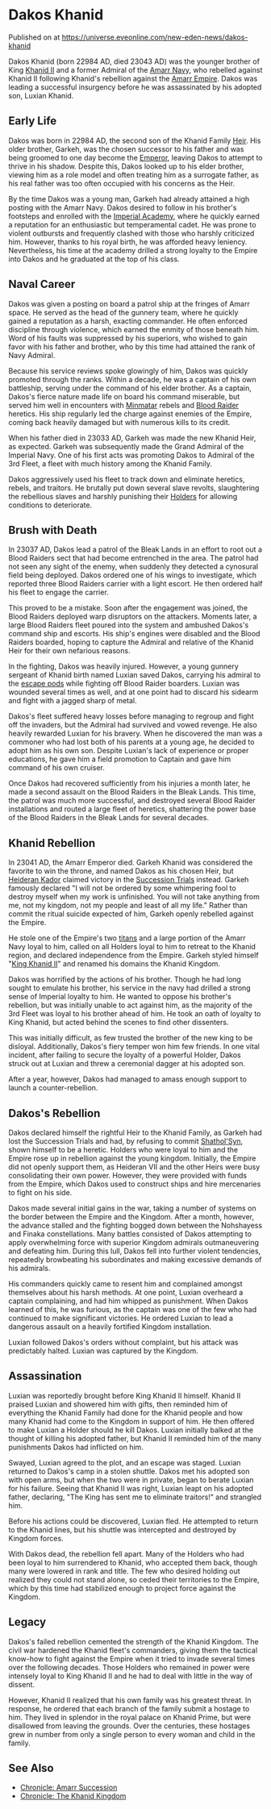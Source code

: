 # Dakos Khanid
Published on  at https://universe.eveonline.com/new-eden-news/dakos-khanid

Dakos Khanid (born 22984 AD, died 23043 AD) was the younger brother
of King [Khanid II](5HlA8KgFOuLy4jTf3t54xf) and
a former Admiral of the [Amarr Navy](3PKvXZS0iHKIgAmO9np74g), who
rebelled against Khanid II following Khanid's rebellion against the
[Amarr Empire](6BPFRy27fN4LnYlIyzvEwo). Dakos was leading a successful
insurgency before he was assassinated by his adopted son, Luxian Khanid.

Early Life
----------

Dakos was born in 22984 AD, the second son of the Khanid
Family [Heir](54zoGW31RF0k0QF9KkOBjh). His
older brother, Garkeh, was the chosen successor to his father and was
being groomed to one day become the [Emperor](3Akx6UWUOJM90aQeaPgDtJ),
leaving Dakos to attempt to thrive in his shadow. Despite this, Dakos
looked up to his elder brother, viewing him as a role model and often
treating him as a surrogate father, as his real father was too often
occupied with his concerns as the Heir.

By the time Dakos was a young man, Garkeh had already attained a high
posting with the Amarr Navy. Dakos desired to follow in his brother's
footsteps and enrolled with the [Imperial Academy](3uhC0aXZHWtZbhe8TcXWv9), where he quickly earned a
reputation for an enthusiastic but temperamental cadet. He was prone to
violent outbursts and frequently clashed with those who harshly
criticized him. However, thanks to his royal birth, he was afforded
heavy leniency. Nevertheless, his time at the academy drilled a strong
loyalty to the Empire into Dakos and he graduated at the top of his
class.

Naval Career
------------

Dakos was given a posting on board a patrol ship at the fringes of Amarr
space. He served as the head of the gunnery team, where he quickly
gained a reputation as a harsh, exacting commander. He often enforced
discipline through violence, which earned the enmity of those beneath
him. Word of his faults was suppressed by his superiors, who wished to
gain favor with his father and brother, who by this time had attained
the rank of Navy Admiral.

Because his service reviews spoke glowingly of him, Dakos was quickly
promoted through the ranks. Within a decade, he was a captain of his own
battleship, serving under the command of his elder
brother. As a captain, Dakos's fierce nature made life on board his
command miserable, but served him well in encounters with
[Minmatar](1rpu7pfwTPVznAczjw2pOp) rebels and [Blood Raider](1HSqsKgCyL5sX6LpBVfElt) heretics. His ship regularly led the
charge against enemies of the Empire, coming back heavily damaged but
with numerous kills to its credit.

When his father died in 23033 AD, Garkeh was made the new Khanid Heir,
as expected. Garkeh was subsequently made the Grand Admiral of the
Imperial Navy. One of his first acts was promoting Dakos to Admiral of
the 3rd Fleet, a fleet with much history among the Khanid Family.

Dakos aggressively used his fleet to track down and eliminate heretics,
rebels, and traitors. He brutally put down several slave revolts,
slaughtering the rebellious slaves and harshly punishing their
[Holders](dO9vxs4a40LrzJyoq2L8v) for allowing conditions to deteriorate.

Brush with Death
----------------

In 23037 AD, Dakos lead a patrol of the Bleak
Lands in an effort to root out a Blood
Raiders sect that had become entrenched in the area. The patrol had not
seen any sight of the enemy, when suddenly they detected a cynosural
field being deployed. Dakos ordered one of his wings to investigate,
which reported three Blood Raiders carrier with a light escort. He then
ordered half his fleet to engage the carrier.

This proved to be a mistake. Soon after the engagement was joined, the
Blood Raiders deployed warp disruptors on the attackers. Moments later,
a large Blood Raiders fleet poured into the system and ambushed Dakos's
command ship and escorts. His ship's engines were disabled and the Blood
Raiders boarded, hoping to capture the Admiral and relative of the
Khanid Heir for their own nefarious reasons.

In the fighting, Dakos was heavily injured. However, a young gunnery
sergeant of Khanid birth named Luxian saved Dakos, carrying his admiral
to the [escape pods](sMOWNoUuSFrPtr7kjjM5r) while fighting off Blood
Raider boarders. Luxian was wounded several times as well, and at one
point had to discard his sidearm and fight with a jagged sharp of metal.

Dakos's fleet suffered heavy losses before managing to regroup and fight
off the invaders, but the Admiral had survived and vowed revenge. He
also heavily rewarded Luxian for his bravery. When he discovered the man
was a commoner who had lost both of his parents at a young age, he
decided to adopt him as his own son. Despite Luxian's lack of experience
or proper educations, he gave him a field promotion to Captain and gave
him command of his own cruiser.

Once Dakos had recovered sufficiently from his injuries a month later,
he made a second assault on the Blood Raiders in the Bleak Lands. This
time, the patrol was much more successful, and destroyed several Blood
Raider installations and routed a large fleet of heretics, shattering
the power base of the Blood Raiders in the Bleak Lands for several
decades.

Khanid Rebellion
--------------------

In 23041 AD, the Amarr Emperor died. Garkeh Khanid was considered the
favorite to win the throne, and named Dakos as his chosen Heir, but
[Heideran Kador](4Olxc4nxWd7y1mjFPhvHnV) claimed victory in the
[Succession Trials](1wt48mKlJG23uoZhpmxNzx) instead. Garkeh
famously declared "I will not be ordered by some whimpering fool to
destroy myself when my work is unfinished. You will not take anything
from me, not my kingdom, not my people and least of all my life."
Rather than commit the ritual suicide expected of him, Garkeh openly
rebelled against the Empire.

He stole one of the Empire's two [titans](XH5ZPvSBGGIStAEWqWHOl) and a large
portion of the Amarr Navy loyal to him, called on all Holders loyal to
him to retreat to the Khanid region, and
declared independence from the Empire. Garkeh styled himself "[King Khanid II](5HlA8KgFOuLy4jTf3t54xf)" and renamed his domains the Khanid
Kingdom.

Dakos was horrified by the actions of his brother. Though he had long
sought to emulate his brother, his service in the navy had drilled a
strong sense of Imperial loyalty to him. He wanted to oppose his
brother's rebellion, but was initially unable to act against him, as the
majority of the 3rd Fleet was loyal to his brother ahead of him. He took
an oath of loyalty to King Khanid, but acted behind the scenes to find
other dissenters.

This was initially difficult, as few trusted the brother of the new king
to be disloyal. Additionally, Dakos's fiery temper won him few friends.
In one vital incident, after failing to secure the loyalty of a powerful
Holder, Dakos struck out at Luxian and threw a ceremonial dagger at his
adopted son.

After a year, however, Dakos had managed to amass enough support to
launch a counter-rebellion.

Dakos's Rebellion
-----------------

Dakos declared himself the rightful Heir to the Khanid Family, as Garkeh
had lost the Succession Trials and had, by refusing to commit
[Shathol'Syn](7uCmeRGL3bgVWlEWQ9TZQb), shown himself to be a
heretic. Holders who were loyal to him and the Empire rose up in
rebellion against the young kingdom. Initially, the Empire did not
openly support them, as Heideran VII and the other Heirs were busy
consolidating their own power. However, they were provided with funds
from the Empire, which Dakos used to construct ships and hire
mercenaries to fight on his side.

Dakos made several initial gains in the war, taking a number of systems
on the border between the Empire and the Kingdom. After a month,
however, the advance stalled and the fighting bogged down between the
Nohshayess and Finaka constellations. Many battles consisted of Dakos
attempting to apply overwhelming force with superior Kingdom admirals
outmaneuvering and defeating him. During this lull, Dakos fell into
further violent tendencies, repeatedly browbeating his subordinates and
making excessive demands of his admirals.

His commanders quickly came to resent him and complained amongst
themselves about his harsh methods. At one point, Luxian overheard a
captain complaining, and had him whipped as punishment. When Dakos
learned of this, he was furious, as the captain was one of the few who
had continued to make significant victories. He ordered Luxian to lead a
dangerous assault on a heavily fortified Kingdom installation.

Luxian followed Dakos's orders without complaint, but his attack was
predictably halted. Luxian was captured by the Kingdom.

Assassination
-------------

Luxian was reportedly brought before King Khanid II himself. Khanid II
praised Luxian and showered him with gifts, then reminded him of
everything the Khanid Family had done for the Khanid people and how many
Khanid had come to the Kingdom in support of him. He then offered to
make Luxian a Holder should he kill Dakos. Luxian initially balked at
the thought of killing his adopted father, but Khanid II reminded him of
the many punishments Dakos had inflicted on him.

Swayed, Luxian agreed to the plot, and an escape was staged. Luxian
returned to Dakos's camp in a stolen shuttle. Dakos met his adopted son
with open arms, but when the two were in private, began to berate Luxian
for his failure. Seeing that Khanid II was right, Luxian leapt on his
adopted father, declaring, "The King has sent me to eliminate traitors!"
and strangled him.

Before his actions could be discovered, Luxian fled. He attempted to
return to the Khanid lines, but his shuttle was intercepted and
destroyed by Kingdom forces.

With Dakos dead, the rebellion fell apart. Many of the Holders who had
been loyal to him surrendered to Khanid, who accepted them back, though
many were lowered in rank and title. The few who desired holding out
realized they could not stand alone, so ceded their territories to the
Empire, which by this time had stabilized enough to project force
against the Kingdom.

Legacy
------

Dakos's failed rebellion cemented the strength of the Khanid Kingdom.
The civil war hardened the Khanid fleet's commanders, giving them the
tactical know-how to fight against the Empire when it tried to invade
several times over the following decades. Those Holders who remained in
power were intensely loyal to King Khanid II and he had to deal with
little in the way of dissent.

However, Khanid II realized that his own family was his greatest threat.
In response, he ordered that each branch of the family submit a hostage
to him. They lived in splendor in the royal palace on Khanid Prime, but
were disallowed from leaving the grounds. Over the centuries, these
hostages grew in number from only a single person to every woman and
child in the family.

See Also
--------
-   [Chronicle: Amarr Succession](3yGFKyRmrZRaTtTGOLkRzU)
-   [Chronicle: The Khanid Kingdom](3hU3mCSvJlVYWYiNXMhzaL)
